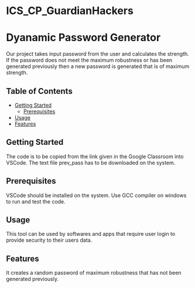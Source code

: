 # ICS_CP_GuardianHackers

# Dyanamic Password Generator

Our project takes input password from the user and calculates the strength.
If the password does not meet the maximum robustness or has been generated previously then a new password is generated that is of maximum strength.

## Table of Contents
- [Getting Started](#getting-started)
  - [Prerequisites](#prerequisites)
- [Usage](#usage)
- [Features](#features)


## Getting Started

The code is to be copied from the link given in the Google Classroom into VSCode. The text file prev_pass has to be downloaded on the system.

## Prerequisites

VSCode should be installed on the system. Use GCC compiler on windows to run and test the code.

## Usage

This tool can be used by softwares and apps that require user login to provide security to their users data.

## Features

It creates a random password of maximum robustness that has not been generated previously.

